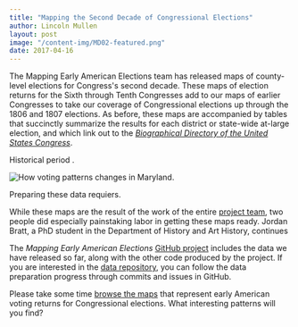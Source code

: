 ```yaml
---
title: "Mapping the Second Decade of Congressional Elections"
author: Lincoln Mullen
layout: post
image: "/content-img/MD02-featured.png"
date: 2017-04-16
---
```


The Mapping Early American Elections team has released maps of county-level elections for Congress's second decade. These maps of election returns for the Sixth through Tenth Congresses add to our maps of earlier Congresses to take our coverage of Congressional elections up through the 1806 and 1807 elections. As before, these maps are accompanied by tables that succinctly summarize the results for each district or state-wide at-large election, and which link out to the [_Biographical Directory of the United States Congress_](http://bioguide.congress.gov/biosearch/biosearch.asp). 

<!--more-->

Historical period .

![How voting patterns changes in Maryland.]({{site.url}}/content-img/MD01-05.gif)


Preparing these data requiers.

While these maps are the result of the work of the entire [project team]({{site.url}}/about/#project-team), two people did especially painstaking labor in getting these maps ready. Jordan Bratt, a PhD student in the Department of History and Art History, continues 

The _Mapping Early American Elections_ [GitHub project](https://github.com/mapping-elections) includes the data we have released so far, along with the other code produced by the project. If you are interested in the [data repository](https://github.com/mapping-elections/elections-data), you can follow the data preparation progress through commits and issues in GitHub.

Please take some time [browse the maps]({{site.url}}/maps/) that represent early American voting returns for Congressional elections. What interesting patterns will you find?

